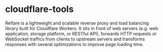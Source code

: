 # cloudflare-tools

Reflare is a lightweight and scalable reverse proxy and load balancing library built for Cloudflare Workers. It sits in front of web servers (e.g. web application, storage platform, or RESTful API), forwards HTTP requests or WebSocket traffics from clients to upstream servers and transforms responses with several optimizations to improve page loading time.
